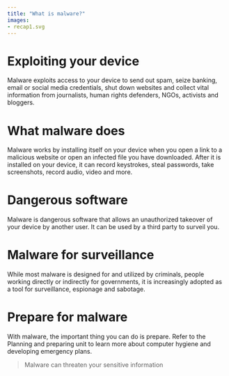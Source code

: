 ```yaml
---
title: "What is malware?"
images:
- recap1.svg
---
```

# Exploiting your device
Malware exploits access to your device to send out spam, seize banking, email or social media credentials, shut down websites and collect vital information from journalists, human rights defenders, NGOs, activists and bloggers.
<br>
# What malware does
Malware works by installing itself on your device when you open a link to a malicious website or open an infected file you have downloaded. After it is installed on your device, it can record keystrokes, steal passwords, take screenshots, record audio, video and more.
<br>
# Dangerous software
Malware is dangerous software that allows an unauthorized takeover of your device by another user. It can be used by a third party to surveil you.
<br>
# Malware for surveillance
While most malware is designed for and utilized by criminals, people working directly or indirectly for governments, it is increasingly adopted as a tool for surveillance, espionage and sabotage.
<br>
# Prepare for malware
With malware, the important thing you can do is prepare. Refer to the Planning and preparing unit to learn more about computer hygiene and developing emergency plans.
<br>
> Malware can threaten your sensitive information
